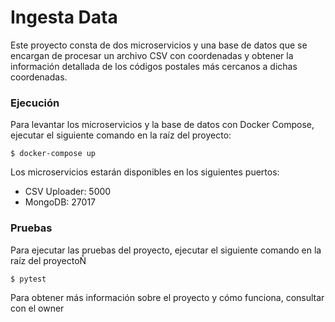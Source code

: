 # Ingesta Data

Este proyecto consta de dos microservicios y una base de datos que se encargan de procesar un archivo CSV con coordenadas y obtener la información detallada de los códigos postales más cercanos a dichas coordenadas.

### Ejecución

Para levantar los microservicios y la base de datos con Docker Compose, ejecutar el siguiente comando en la raíz del proyecto:

`$ docker-compose up`

Los microservicios estarán disponibles en los siguientes puertos:
* CSV Uploader: 5000
* MongoDB: 27017

### Pruebas

Para ejecutar las pruebas del proyecto, ejecutar el siguiente comando en la raíz del proyectoÑ

`$ pytest`

Para obtener más información sobre el proyecto y cómo funciona, consultar con el owner
